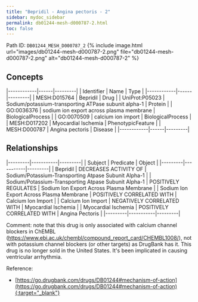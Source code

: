 ```yaml
---
title: "Bepridil - Angina pectoris - 2"
sidebar: mydoc_sidebar
permalink: db01244-mesh-d000787-2.html
toc: false 
---
```



Path ID: `DB01244_MESH_D000787_2`
{% include image.html url="images/db01244-mesh-d000787-2.png" file="db01244-mesh-d000787-2.png" alt="db01244-mesh-d000787-2" %}

## Concepts

|------------|------|---------|
| Identifier | Name | Type    |
|------------|------|---------|
| MESH:D015764 | Bepridil | Drug |
| UniProt:P05023 | Sodium/potassium-transporting ATPase subunit alpha-1 | Protein |
| GO:0036376 | sodium ion export across plasma membrane | BiologicalProcess |
| GO:0070509 | calcium ion import | BiologicalProcess |
| MESH:D017202 | Myocardial Ischemia | PhenotypicFeature |
| MESH:D000787 | Angina pectoris | Disease |
|------------|------|---------|

## Relationships

|---------|-----------|---------|
| Subject | Predicate | Object  |
|---------|-----------|---------|
| Bepridil | DECREASES ACTIVITY OF | Sodium/Potassium-Transporting Atpase Subunit Alpha-1 |
| Sodium/Potassium-Transporting Atpase Subunit Alpha-1 | POSITIVELY REGULATES | Sodium Ion Export Across Plasma Membrane |
| Sodium Ion Export Across Plasma Membrane | POSITIVELY CORRELATED WITH | Calcium Ion Import |
| Calcium Ion Import | NEGATIVELY CORRELATED WITH | Myocardial Ischemia |
| Myocardial Ischemia | POSITIVELY CORRELATED WITH | Angina Pectoris |
|---------|-----------|---------|

Comment: note that this drug is only associated with calcium channel blockers in ChEMBL (https://www.ebi.ac.uk/chembl/compound_report_card/CHEMBL1008/), not with potassium channel blockers (or other targets) as DrugBank has it. This drug is no longer sold in the United States. It's been implicated in causing ventricular arrhythmia.

Reference:
  - [https://go.drugbank.com/drugs/DB01244#mechanism-of-action](https://go.drugbank.com/drugs/DB01244#mechanism-of-action){:target="_blank"}